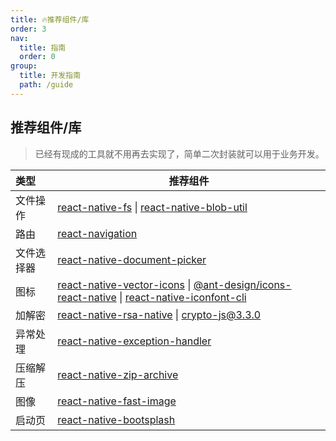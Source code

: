 ```yaml
---
title: 🔥推荐组件/库
order: 3
nav:
  title: 指南
  order: 0
group:
  title: 开发指南
  path: /guide
---
```


## 推荐组件/库

> 已经有现成的工具就不用再去实现了，简单二次封装就可以用于业务开发。

| 类型       | 推荐组件                                                                                                                                                                                                                                                        |
| :--------- | --------------------------------------------------------------------------------------------------------------------------------------------------------------------------------------------------------------------------------------------------------------- |
| 文件操作   | [react-native-fs](https://github.com/itinance/react-native-fs) \| [react-native-blob-util](https://github.com/RonRadtke/react-native-blob-util)                                                                                                                 |
| 路由       | [react-navigation](https://github.com/react-navigation/react-navigation)                                                                                                                                                                                        |
| 文件选择器 | [react-native-document-picker](https://github.com/rnmods/react-native-document-picker)                                                                                                                                                                          |
| 图标       | [react-native-vector-icons](https://github.com/oblador/react-native-vector-icons) \| [@ant-design/icons-react-native](https://github.com/ant-design/ant-design-icons) \| [react-native-iconfont-cli](https://github.com/iconfont-cli/react-native-iconfont-cli) |
| 加解密     | [react-native-rsa-native](https://github.com/amitaymolko/react-native-rsa-native) \| [crypto-js@3.3.0](https://github.com/brix/crypto-js)                                                                                                                       |
| 异常处理   | [react-native-exception-handler](https://github.com/a7ul/react-native-exception-handler)                                                                                                                                                                        |
| 压缩解压   | [react-native-zip-archive](https://github.com/mockingbot/react-native-zip-archive)                                                                                                                                                                              |
| 图像       | [react-native-fast-image](https://github.com/DylanVann/react-native-fast-image)                                                                                                                                                                                 |
| 启动页     | [react-native-bootsplash](https://github.com/zoontek/react-native-bootsplash)                                                                                                                                                                                   |
